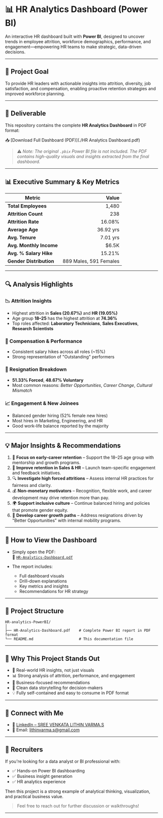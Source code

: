 # 📊 HR Analytics Dashboard (Power BI)

An interactive HR dashboard built with **Power BI**, designed to uncover trends in employee attrition, workforce demographics, performance, and engagement—empowering HR teams to make strategic, data-driven decisions.

---

## 🚩 Project Goal

To provide HR leaders with actionable insights into attrition, diversity, job satisfaction, and compensation, enabling proactive retention strategies and improved workforce planning.

---

## 📄 Deliverable

This repository contains the complete **HR Analytics Dashboard** in PDF format:

📥 [Download Full Dashboard (PDF)](./HR Analytics Dashboard.pdf)

> ⚠️ *Note: The original `.pbix` Power BI file is not included. The PDF contains high-quality visuals and insights extracted from the final dashboard.*

---

## 📊 Executive Summary & Key Metrics

| Metric                      | Value     |
|----------------------------|----------:|
| **Total Employees**         | 1,480     |
| **Attrition Count**         | 238       |
| **Attrition Rate**          | 16.08%    |
| **Average Age**             | 36.92 yrs |
| **Avg. Tenure**             | 7.01 yrs  |
| **Avg. Monthly Income**     | $6.5K     |
| **Avg. % Salary Hike**      | 15.21%    |
| **Gender Distribution**     | 889 Males, 591 Females |

---

## 🔍 Analysis Highlights

### 📉 Attrition Insights
- Highest attrition in **Sales (20.67%)** and **HR (19.05%)**
- Age group **18–25** has the highest attrition at **74.36%**
- Top roles affected: **Laboratory Technicians**, **Sales Executives**, **Research Scientists**

### 💼 Compensation & Performance
- Consistent salary hikes across all roles (~15%)
- Strong representation of "Outstanding" performers

### 📝 Resignation Breakdown
- **51.33% Forced**, **48.67% Voluntary**
- Most common reasons: *Better Opportunities*, *Career Change*, *Cultural Mismatch*

### 📈 Engagement & New Joinees
- Balanced gender hiring (52% female new hires)
- Most hires in Marketing, Engineering, and HR
- Good work-life balance reported by the majority

---

## 💡 Major Insights & Recommendations

1. 🎯 **Focus on early-career retention** – Support the 18–25 age group with mentorship and growth programs.
2. 🏢 **Improve retention in Sales & HR** – Launch team-specific engagement and feedback initiatives.
3. 🔍 **Investigate high forced attritions** – Assess internal HR practices for fairness and clarity.
4. 💰 **Non-monetary motivators** – Recognition, flexible work, and career development may drive retention more than pay.
5. 🌍 **Support inclusive culture** – Continue balanced hiring and policies that promote gender equity.
6. 🚀 **Develop career growth paths** – Address resignations driven by "Better Opportunities" with internal mobility programs.

---

## 🚀 How to View the Dashboard

- Simply open the PDF:  
  📄 [`HR-Analytics-Dashboard.pdf`](./HR-Analytics-Dashboard.pdf)

- The report includes:
  - Full dashboard visuals
  - Drill-down explanations
  - Key metrics and insights
  - Recommendations for HR strategy

---

## 📂 Project Structure
```
HR-analytics-PowerBI/
│
├── HR-Analytics-Dashboard.pdf    # Complete Power BI report in PDF format
└── README.md                     # This documentation file
```


---

## 🌟 Why This Project Stands Out

- 📌 Real-world HR insights, not just visuals
- 📊 Strong analysis of attrition, performance, and engagement
- 💼 Business-focused recommendations
- 🎯 Clean data storytelling for decision-makers
- 💡 Fully self-contained and easy to consume in PDF format

---

## 🔗 Connect with Me

- 💼 [LinkedIn – SREE VENKATA LITHIN VARMA.S](https://www.linkedin.com/in/lithinvarma)
- 📧 Email: lithinvarma.s@gmail.com

---

## 👋 Recruiters

If you're looking for a data analyst or BI professional with:
- ✅ Hands-on Power BI dashboarding
- ✅ Business insight generation
- ✅ HR analytics experience

Then this project is a strong example of analytical thinking, visualization, and practical business value.

> Feel free to reach out for further discussion or walkthroughs!

---

